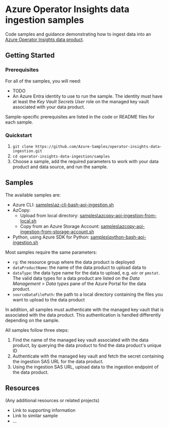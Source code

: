 # Azure Operator Insights data ingestion samples

Code samples and guidance demonstrating how to ingest data into an [Azure Operator Insights data product](https://learn.microsoft.com/en-us/azure/operator-insights/).

## Getting Started

### Prerequisites

For all of the samples, you will need:

- TODO
- An Azure Entra identity to use to run the sample. The identity must have at least the _Key Vault Secrets User_ role on the managed key vault associated with your data product.

Sample-specific prerequisites are listed in the code or README files for each sample.

### Quickstart

1. `git clone https://github.com/Azure-Samples/operator-insights-data-ingestion.git`
2. `cd operator-insights-data-ingestion/samples`
3. Choose a sample, add the required parameters to work with your data product and data source, and run the sample.


## Samples

The available samples are:

- Azure CLI: [samples\az-cli-bash-aoi-ingestion.sh](samples\az-cli-bash-aoi-ingestion.sh)
- AzCopy:
  - Upload from local directory: [samples\azcopy-aoi-ingestion-from-local.sh](samples\azcopy-aoi-ingestion-from-local.sh)
  - Copy from an Azure Storage Account: [samples\azcopy-aoi-ingestion-from-storage-account.sh](samples\azcopy-aoi-ingestion-from-storage-account.sh)
- Python, using Azure SDK for Python: [samples\python-bash-aoi-ingestion.sh](samples\python-aoi-ingestion.py)

Most samples require the same parameters:

- `rg`: the resource group where the data product is deployed
- `dataProductName`: the name of the data product to upload data to
- `dataType`: the data type name for the data to upload, e.g. `edr` or `pmstat`. The valid data types for a data product are listed on the _Data Management > Data types_ pane of the Azure Portal for the data product.
- `sourceDataFilePath`: the path to a local directory containing the files you want to upload to the data product

In addition, all samples must authenticate with the managed key vault that is associated with the data product. This authentication is handled differently depending on the sample.

All samples follow three steps:

1. Find the name of the managed key vault associated with the data product, by querying the data product to find the data product's unique ID
2. Authenticate with the managed key vault and fetch the secret containing the ingestion SAS URL for the data product.
3. Using the ingestion SAS URL, upload data to the ingestion endpoint of the data product.


## Resources

(Any additional resources or related projects)

- Link to supporting information
- Link to similar sample
- ...
